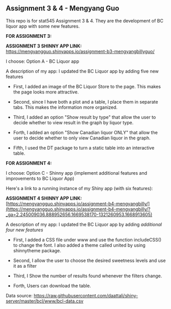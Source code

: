 ## Assignment 3 & 4 - Mengyang Guo

This repo is for stat545 Assignment 3 & 4. They are the development of BC liquor app with some new features.

**FOR ASSIGNMENT 3:**

**ASSIGNMENT 3 SHINNY APP LINK:** <https://mengyangguo.shinyapps.io/assignment-b3-mengyangbillyguo/>

I choose: Option A - BC Liquor app

A description of my app: I updated the BC Liquor app by adding five new features

-   First, I added an image of the BC Liquor Store to the page. This makes the page looks more attractive.

-   Second, since I have both a plot and a table, I place them in separate tabs. This makes the information more organized.

-   Third, I added an option "Show result by type" that allow the user to decide whether to view result in the graph by liquor type.

-   Forth, I added an option "Show Canadian liquor ONLY" that allow the user to decide whether to only view Canadian liquor in the graph.

-   Fifth, I used the DT package to turn a static table into an interactive table.

**FOR ASSIGNMENT 4:**

I choose: Option C - Shinny app (implement additional features and improvements to BC Liquor App)

Here's a link to a running instance of my Shiny app (with six features):

**ASSIGNMENT 4 SHINNY APP LINK:** [https://mengyangguo.shinyapps.io/assignment-b4-mengyangbilly/](https://mengyangguo.shinyapps.io/assignment-b4-mengyangbilly/?_ga=2.245009036.888952656.1669538170-1321260953.1668913605)

A description of my app: I updated the BC Liquor app by adding *additional four new features*

-   First, I added a CSS file under www and use the function includeCSS() to change the font. I also added a theme called united by using shinnytheme package.

-   Second, I allow the user to choose the desired sweetness levels and use it as a filter

-   Third, I Show the number of results found whenever the filters change.

-   Forth, Users can download the table.

Data source: <https://raw.githubusercontent.com/daattali/shiny-server/master/bcl/www/bcl-data.csv>
